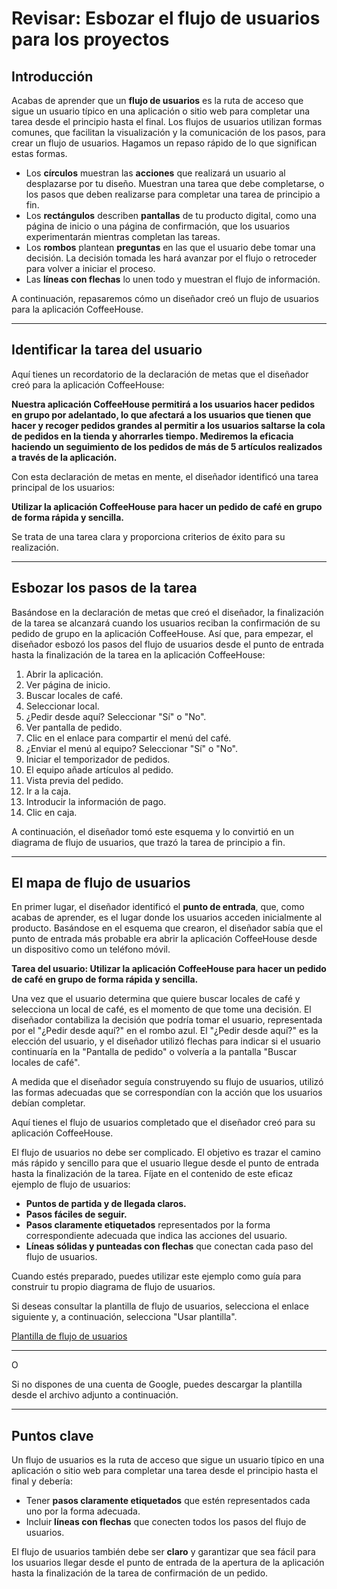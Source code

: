 # Revisar: Esbozar el flujo de usuarios para los proyectos

## Introducción

Acabas de aprender que un **flujo de usuarios** es la ruta de acceso que sigue un usuario típico en una aplicación o sitio web para completar una tarea desde el principio hasta el final. Los flujos de usuarios utilizan formas comunes, que facilitan la visualización y la comunicación de los pasos, para crear un flujo de usuarios. Hagamos un repaso rápido de lo que significan estas formas.

* Los **círculos** muestran las **acciones** que realizará un usuario al desplazarse por tu diseño. Muestran una tarea que debe completarse, o los pasos que deben realizarse para completar una tarea de principio a fin.
* Los **rectángulos** describen **pantallas** de tu producto digital, como una página de inicio o una página de confirmación, que los usuarios experimentarán mientras completan las tareas.
* Los **rombos** plantean **preguntas** en las que el usuario debe tomar una decisión. La decisión tomada les hará avanzar por el flujo o retroceder para volver a iniciar el proceso.
* Las **líneas con flechas** lo unen todo y muestran el flujo de información.

A continuación, repasaremos cómo un diseñador creó un flujo de usuarios para la aplicación CoffeeHouse.

---

## Identificar la tarea del usuario

Aquí tienes un recordatorio de la declaración de metas que el diseñador creó para la aplicación CoffeeHouse:

**Nuestra aplicación CoffeeHouse permitirá a los usuarios hacer pedidos en grupo por adelantado, lo que afectará a los usuarios que tienen que hacer y recoger pedidos grandes al permitir a los usuarios saltarse la cola de pedidos en la tienda y ahorrarles tiempo. Mediremos la eficacia haciendo un seguimiento de los pedidos de más de 5 artículos realizados a través de la aplicación.**

Con esta declaración de metas en mente, el diseñador identificó una tarea principal de los usuarios:

**Utilizar la aplicación CoffeeHouse para hacer un pedido de café en grupo de forma rápida y sencilla.**

Se trata de una tarea clara y proporciona criterios de éxito para su realización.

---

## Esbozar los pasos de la tarea

Basándose en la declaración de metas que creó el diseñador, la finalización de la tarea se alcanzará cuando los usuarios reciban la confirmación de su pedido de grupo en la aplicación CoffeeHouse. Así que, para empezar, el diseñador esbozó los pasos del flujo de usuarios desde el punto de entrada hasta la finalización de la tarea en la aplicación CoffeeHouse:

1.  Abrir la aplicación.
2.  Ver página de inicio.
3.  Buscar locales de café.
4.  Seleccionar local.
5.  ¿Pedir desde aquí? Seleccionar "Sí" o "No".
6.  Ver pantalla de pedido.
7.  Clic en el enlace para compartir el menú del café.
8.  ¿Enviar el menú al equipo? Seleccionar "Sí" o "No".
9.  Iniciar el temporizador de pedidos.
10. El equipo añade artículos al pedido.
11. Vista previa del pedido.
12. Ir a la caja.
13. Introducir la información de pago.
14. Clic en caja.

A continuación, el diseñador tomó este esquema y lo convirtió en un diagrama de flujo de usuarios, que trazó la tarea de principio a fin.

---

## El mapa de flujo de usuarios

En primer lugar, el diseñador identificó el **punto de entrada**, que, como acabas de aprender, es el lugar donde los usuarios acceden inicialmente al producto. Basándose en el esquema que crearon, el diseñador sabía que el punto de entrada más probable era abrir la aplicación CoffeeHouse desde un dispositivo como un teléfono móvil.

**Tarea del usuario: Utilizar la aplicación CoffeeHouse para hacer un pedido de café en grupo de forma rápida y sencilla.**

Una vez que el usuario determina que quiere buscar locales de café y selecciona un local de café, es el momento de que tome una decisión. El diseñador contabiliza la decisión que podría tomar el usuario, representada por el "¿Pedir desde aquí?" en el rombo azul. El "¿Pedir desde aquí?" es la elección del usuario, y el diseñador utilizó flechas para indicar si el usuario continuaría en la "Pantalla de pedido" o volvería a la pantalla "Buscar locales de café".

A medida que el diseñador seguía construyendo su flujo de usuarios, utilizó las formas adecuadas que se correspondían con la acción que los usuarios debían completar.

Aquí tienes el flujo de usuarios completado que el diseñador creó para su aplicación CoffeeHouse.

El flujo de usuarios no debe ser complicado. El objetivo es trazar el camino más rápido y sencillo para que el usuario llegue desde el punto de entrada hasta la finalización de la tarea. Fíjate en el contenido de este eficaz ejemplo de flujo de usuarios:

* **Puntos de partida y de llegada claros.**
* **Pasos fáciles de seguir.**
* **Pasos claramente etiquetados** representados por la forma correspondiente adecuada que indica las acciones del usuario.
* **Líneas sólidas y punteadas con flechas** que conectan cada paso del flujo de usuarios.

Cuando estés preparado, puedes utilizar este ejemplo como guía para construir tu propio diagrama de flujo de usuarios.

Si deseas consultar la plantilla de flujo de usuarios, selecciona el enlace siguiente y, a continuación, selecciona "Usar plantilla".

[Plantilla de flujo de usuarios](https://docs.google.com/drawings/d/1X50-2Y0Q9-Yp0w-5-C5k7f4t5-Y0Q9-Yp0w-5-C5k7f4t5-Y0Q9-Yp0w-5-C5k7f4t5-Y0Q9-Yp0w-5-C5k7f4t5-Y0Q9-Yp0w-5-C5k7f4t5-Y0Q9-Yp0w-5-C5k7f4t5-Y0Q9-Yp0w-5-C5k7f4t5-Y0Q9-Yp0w-5-C5k7f4t5/template/preview)

---

O

Si no dispones de una cuenta de Google, puedes descargar la plantilla desde el archivo adjunto a continuación.

---

## Puntos clave

Un flujo de usuarios es la ruta de acceso que sigue un usuario típico en una aplicación o sitio web para completar una tarea desde el principio hasta el final y debería:

* Tener **pasos claramente etiquetados** que estén representados cada uno por la forma adecuada.
* Incluir **líneas con flechas** que conecten todos los pasos del flujo de usuarios.

El flujo de usuarios también debe ser **claro** y garantizar que sea fácil para los usuarios llegar desde el punto de entrada de la apertura de la aplicación hasta la finalización de la tarea de confirmación de un pedido.
